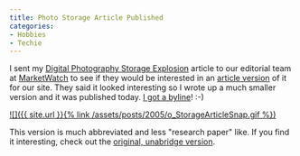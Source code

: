 ```yaml
---
title: Photo Storage Article Published
categories:
- Hobbies
- Techie
---
```


I sent my [Digital Photography Storage Explosion](/thingelstad/digital-photography-storage-explosion) article to our editorial team at [MarketWatch](http://www.marketwatch.com/) to see if they would be interested in an [article version](http://www.marketwatch.com/news/story.asp?guid=%7BE9933FD7%2D3E91%2D41E8%2DB645%2D78066FD53832%7D&siteid=mktw&dist=) of it for our site. They said it looked interesting so I wrote up a much smaller version and it was published today. [I got a byline](http://www.marketwatch.com/news/story.asp?guid=%7BE9933FD7%2D3E91%2D41E8%2DB645%2D78066FD53832%7D&siteid=mktw&dist=)! :-)

[![]({{ site.url }}{% link /assets/posts/2005/o_StorageArticleSnap.gif %})](http://www.marketwatch.com/news/story.asp?guid=%7BE9933FD7%2D3E91%2D41E8%2DB645%2D78066FD53832%7D&siteid=mktw&dist=)

This version is much abbreviated and less "research paper" like. If you find it interesting, check out the [original, unabridge version](/thingelstad/digital-photography-storage-explosion).
